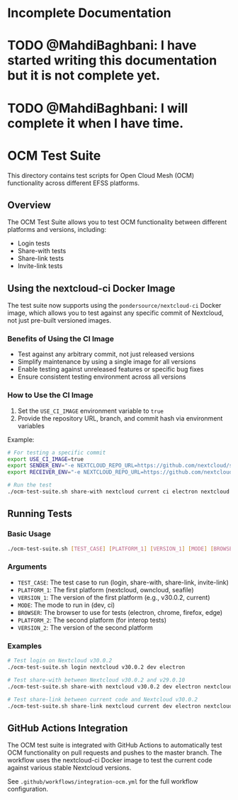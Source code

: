 # Incomplete Documentation
# TODO @MahdiBaghbani: I have started writing this documentation but it is not complete yet.
# TODO @MahdiBaghbani: I will complete it when I have time.

# OCM Test Suite

This directory contains test scripts for Open Cloud Mesh (OCM) functionality across different EFSS platforms.

## Overview

The OCM Test Suite allows you to test OCM functionality between different platforms and versions, including:

- Login tests
- Share-with tests
- Share-link tests
- Invite-link tests

## Using the nextcloud-ci Docker Image

The test suite now supports using the `pondersource/nextcloud-ci` Docker image, which allows you to test against any specific commit of Nextcloud, not just pre-built versioned images.

### Benefits of Using the CI Image

- Test against any arbitrary commit, not just released versions
- Simplify maintenance by using a single image for all versions
- Enable testing against unreleased features or specific bug fixes
- Ensure consistent testing environment across all versions

### How to Use the CI Image

1. Set the `USE_CI_IMAGE` environment variable to `true`
2. Provide the repository URL, branch, and commit hash via environment variables

Example:

```bash
# For testing a specific commit
export USE_CI_IMAGE=true
export SENDER_ENV="-e NEXTCLOUD_REPO_URL=https://github.com/nextcloud/server -e NEXTCLOUD_BRANCH=master -e NEXTCLOUD_COMMIT_HASH=abcdef1234567890"
export RECEIVER_ENV="-e NEXTCLOUD_REPO_URL=https://github.com/nextcloud/server -e NEXTCLOUD_BRANCH=v30.0.2 -e NEXTCLOUD_COMMIT_HASH=v30.0.2"

# Run the test
./ocm-test-suite.sh share-with nextcloud current ci electron nextcloud v30.0.2
```

## Running Tests

### Basic Usage

```bash
./ocm-test-suite.sh [TEST_CASE] [PLATFORM_1] [VERSION_1] [MODE] [BROWSER] [PLATFORM_2] [VERSION_2]
```

### Arguments

- `TEST_CASE`: The test case to run (login, share-with, share-link, invite-link)
- `PLATFORM_1`: The first platform (nextcloud, owncloud, seafile)
- `VERSION_1`: The version of the first platform (e.g., v30.0.2, current)
- `MODE`: The mode to run in (dev, ci)
- `BROWSER`: The browser to use for tests (electron, chrome, firefox, edge)
- `PLATFORM_2`: The second platform (for interop tests)
- `VERSION_2`: The version of the second platform

### Examples

```bash
# Test login on Nextcloud v30.0.2
./ocm-test-suite.sh login nextcloud v30.0.2 dev electron

# Test share-with between Nextcloud v30.0.2 and v29.0.10
./ocm-test-suite.sh share-with nextcloud v30.0.2 dev electron nextcloud v29.0.10

# Test share-link between current code and Nextcloud v30.0.2
./ocm-test-suite.sh share-link nextcloud current dev electron nextcloud v30.0.2
```

## GitHub Actions Integration

The OCM test suite is integrated with GitHub Actions to automatically test OCM functionality on pull requests and pushes to the master branch. The workflow uses the nextcloud-ci Docker image to test the current code against various stable Nextcloud versions.

See `.github/workflows/integration-ocm.yml` for the full workflow configuration. 